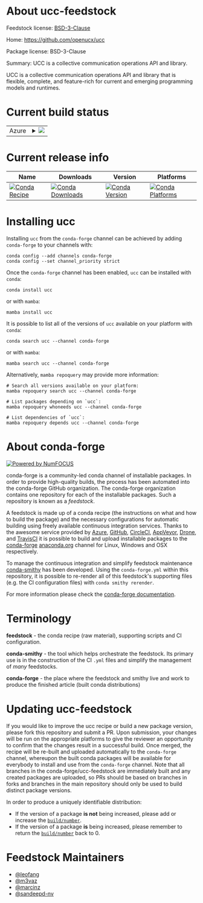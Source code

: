 About ucc-feedstock
===================

Feedstock license: [BSD-3-Clause](https://github.com/conda-forge/ucc-feedstock/blob/main/LICENSE.txt)

Home: https://github.com/openucx/ucc

Package license: BSD-3-Clause

Summary: UCC is a collective communication operations API and library.

UCC is a collective communication operations API and library that is
flexible, complete, and feature-rich for current and emerging
programming models and runtimes.


Current build status
====================


<table>
    
  <tr>
    <td>Azure</td>
    <td>
      <details>
        <summary>
          <a href="https://dev.azure.com/conda-forge/feedstock-builds/_build/latest?definitionId=22261&branchName=main">
            <img src="https://dev.azure.com/conda-forge/feedstock-builds/_apis/build/status/ucc-feedstock?branchName=main">
          </a>
        </summary>
        <table>
          <thead><tr><th>Variant</th><th>Status</th></tr></thead>
          <tbody><tr>
              <td>linux_64_c_stdlib_version2.17cuda_compiler_version12.9</td>
              <td>
                <a href="https://dev.azure.com/conda-forge/feedstock-builds/_build/latest?definitionId=22261&branchName=main">
                  <img src="https://dev.azure.com/conda-forge/feedstock-builds/_apis/build/status/ucc-feedstock?branchName=main&jobName=linux&configuration=linux%20linux_64_c_stdlib_version2.17cuda_compiler_version12.9" alt="variant">
                </a>
              </td>
            </tr><tr>
              <td>linux_64_c_stdlib_version2.28cuda_compiler_version13.0</td>
              <td>
                <a href="https://dev.azure.com/conda-forge/feedstock-builds/_build/latest?definitionId=22261&branchName=main">
                  <img src="https://dev.azure.com/conda-forge/feedstock-builds/_apis/build/status/ucc-feedstock?branchName=main&jobName=linux&configuration=linux%20linux_64_c_stdlib_version2.28cuda_compiler_version13.0" alt="variant">
                </a>
              </td>
            </tr><tr>
              <td>linux_aarch64_c_stdlib_version2.17cuda_compiler_version12.9</td>
              <td>
                <a href="https://dev.azure.com/conda-forge/feedstock-builds/_build/latest?definitionId=22261&branchName=main">
                  <img src="https://dev.azure.com/conda-forge/feedstock-builds/_apis/build/status/ucc-feedstock?branchName=main&jobName=linux&configuration=linux%20linux_aarch64_c_stdlib_version2.17cuda_compiler_version12.9" alt="variant">
                </a>
              </td>
            </tr><tr>
              <td>linux_aarch64_c_stdlib_version2.28cuda_compiler_version13.0</td>
              <td>
                <a href="https://dev.azure.com/conda-forge/feedstock-builds/_build/latest?definitionId=22261&branchName=main">
                  <img src="https://dev.azure.com/conda-forge/feedstock-builds/_apis/build/status/ucc-feedstock?branchName=main&jobName=linux&configuration=linux%20linux_aarch64_c_stdlib_version2.28cuda_compiler_version13.0" alt="variant">
                </a>
              </td>
            </tr>
          </tbody>
        </table>
      </details>
    </td>
  </tr>
</table>

Current release info
====================

| Name | Downloads | Version | Platforms |
| --- | --- | --- | --- |
| [![Conda Recipe](https://img.shields.io/badge/recipe-ucc-green.svg)](https://anaconda.org/conda-forge/ucc) | [![Conda Downloads](https://img.shields.io/conda/dn/conda-forge/ucc.svg)](https://anaconda.org/conda-forge/ucc) | [![Conda Version](https://img.shields.io/conda/vn/conda-forge/ucc.svg)](https://anaconda.org/conda-forge/ucc) | [![Conda Platforms](https://img.shields.io/conda/pn/conda-forge/ucc.svg)](https://anaconda.org/conda-forge/ucc) |

Installing ucc
==============

Installing `ucc` from the `conda-forge` channel can be achieved by adding `conda-forge` to your channels with:

```
conda config --add channels conda-forge
conda config --set channel_priority strict
```

Once the `conda-forge` channel has been enabled, `ucc` can be installed with `conda`:

```
conda install ucc
```

or with `mamba`:

```
mamba install ucc
```

It is possible to list all of the versions of `ucc` available on your platform with `conda`:

```
conda search ucc --channel conda-forge
```

or with `mamba`:

```
mamba search ucc --channel conda-forge
```

Alternatively, `mamba repoquery` may provide more information:

```
# Search all versions available on your platform:
mamba repoquery search ucc --channel conda-forge

# List packages depending on `ucc`:
mamba repoquery whoneeds ucc --channel conda-forge

# List dependencies of `ucc`:
mamba repoquery depends ucc --channel conda-forge
```


About conda-forge
=================

[![Powered by
NumFOCUS](https://img.shields.io/badge/powered%20by-NumFOCUS-orange.svg?style=flat&colorA=E1523D&colorB=007D8A)](https://numfocus.org)

conda-forge is a community-led conda channel of installable packages.
In order to provide high-quality builds, the process has been automated into the
conda-forge GitHub organization. The conda-forge organization contains one repository
for each of the installable packages. Such a repository is known as a *feedstock*.

A feedstock is made up of a conda recipe (the instructions on what and how to build
the package) and the necessary configurations for automatic building using freely
available continuous integration services. Thanks to the awesome service provided by
[Azure](https://azure.microsoft.com/en-us/services/devops/), [GitHub](https://github.com/),
[CircleCI](https://circleci.com/), [AppVeyor](https://www.appveyor.com/),
[Drone](https://cloud.drone.io/welcome), and [TravisCI](https://travis-ci.com/)
it is possible to build and upload installable packages to the
[conda-forge](https://anaconda.org/conda-forge) [anaconda.org](https://anaconda.org/)
channel for Linux, Windows and OSX respectively.

To manage the continuous integration and simplify feedstock maintenance
[conda-smithy](https://github.com/conda-forge/conda-smithy) has been developed.
Using the ``conda-forge.yml`` within this repository, it is possible to re-render all of
this feedstock's supporting files (e.g. the CI configuration files) with ``conda smithy rerender``.

For more information please check the [conda-forge documentation](https://conda-forge.org/docs/).

Terminology
===========

**feedstock** - the conda recipe (raw material), supporting scripts and CI configuration.

**conda-smithy** - the tool which helps orchestrate the feedstock.
                   Its primary use is in the construction of the CI ``.yml`` files
                   and simplify the management of *many* feedstocks.

**conda-forge** - the place where the feedstock and smithy live and work to
                  produce the finished article (built conda distributions)


Updating ucc-feedstock
======================

If you would like to improve the ucc recipe or build a new
package version, please fork this repository and submit a PR. Upon submission,
your changes will be run on the appropriate platforms to give the reviewer an
opportunity to confirm that the changes result in a successful build. Once
merged, the recipe will be re-built and uploaded automatically to the
`conda-forge` channel, whereupon the built conda packages will be available for
everybody to install and use from the `conda-forge` channel.
Note that all branches in the conda-forge/ucc-feedstock are
immediately built and any created packages are uploaded, so PRs should be based
on branches in forks and branches in the main repository should only be used to
build distinct package versions.

In order to produce a uniquely identifiable distribution:
 * If the version of a package **is not** being increased, please add or increase
   the [``build/number``](https://docs.conda.io/projects/conda-build/en/latest/resources/define-metadata.html#build-number-and-string).
 * If the version of a package **is** being increased, please remember to return
   the [``build/number``](https://docs.conda.io/projects/conda-build/en/latest/resources/define-metadata.html#build-number-and-string)
   back to 0.

Feedstock Maintainers
=====================

* [@leofang](https://github.com/leofang/)
* [@m3vaz](https://github.com/m3vaz/)
* [@marcinz](https://github.com/marcinz/)
* [@sandeepd-nv](https://github.com/sandeepd-nv/)

